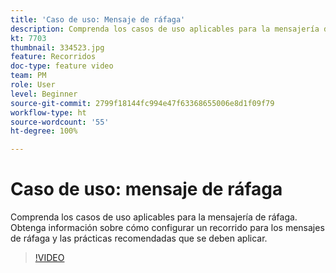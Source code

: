 ```yaml
---
title: 'Caso de uso: Mensaje de ráfaga'
description: Comprenda los casos de uso aplicables para la mensajería de ráfaga. Obtenga información sobre cómo configurar un recorrido para los mensajes de ráfaga y las prácticas recomendadas que se deben aplicar.
kt: 7703
thumbnail: 334523.jpg
feature: Recorridos
doc-type: feature video
team: PM
role: User
level: Beginner
source-git-commit: 2799f18144fc994e47f63368655006e8d1f09f79
workflow-type: ht
source-wordcount: '55'
ht-degree: 100%

---
```


# Caso de uso: mensaje de ráfaga

Comprenda los casos de uso aplicables para la mensajería de ráfaga. Obtenga información sobre cómo configurar un recorrido para los mensajes de ráfaga y las prácticas recomendadas que se deben aplicar.

>[!VIDEO](https://video.tv.adobe.com/v/334523?quality=12)
